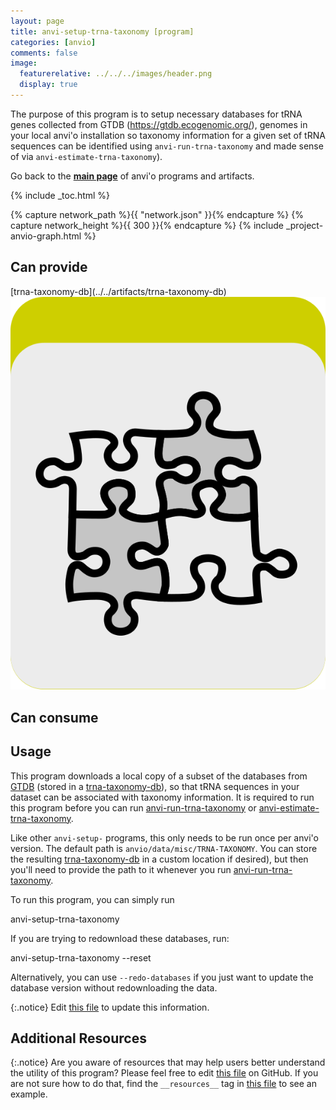 ```yaml
---
layout: page
title: anvi-setup-trna-taxonomy [program]
categories: [anvio]
comments: false
image:
  featurerelative: ../../../images/header.png
  display: true
---
```


The purpose of this program is to setup necessary databases for tRNA genes collected from GTDB (https://gtdb.ecogenomic.org/), genomes in your local anvi&#x27;o installation so taxonomy information for a given set of tRNA sequences can be identified using `anvi-run-trna-taxonomy` and made sense of via `anvi-estimate-trna-taxonomy`).

Go back to the **[main page](../../)** of anvi'o programs and artifacts.


{% include _toc.html %}
<div id="svg" class="subnetwork"></div>
{% capture network_path %}{{ "network.json" }}{% endcapture %}
{% capture network_height %}{{ 300 }}{% endcapture %}
{% include _project-anvio-graph.html %}


## Can provide

<p style="text-align: left" markdown="1"><span class="artifact-p">[trna-taxonomy-db](../../artifacts/trna-taxonomy-db) <img src="../../images/icons/CONCEPT.png" class="artifact-icon-mini" /></span></p>

## Can consume

<p style="text-align: left" markdown="1"></p>

## Usage


This program downloads a local copy of a subset of the databases from [GTDB](https://gtdb.ecogenomic.org/) (stored in a <span class="artifact-n">[trna-taxonomy-db](/help/7/artifacts/trna-taxonomy-db)</span>), so that tRNA sequences in your dataset can be associated with taxonomy information. It is required to run this program before you can run <span class="artifact-n">[anvi-run-trna-taxonomy](/help/7/programs/anvi-run-trna-taxonomy)</span> or <span class="artifact-n">[anvi-estimate-trna-taxonomy](/help/7/programs/anvi-estimate-trna-taxonomy)</span>.

Like other `anvi-setup-` programs, this only needs to be run once per anvi'o version. The default path is `anvio/data/misc/TRNA-TAXONOMY`. You can store the resulting <span class="artifact-n">[trna-taxonomy-db](/help/7/artifacts/trna-taxonomy-db)</span> in a custom location if desired), but then you'll need to provide the path to it whenever you run <span class="artifact-n">[anvi-run-trna-taxonomy](/help/7/programs/anvi-run-trna-taxonomy)</span>. 

To run this program, you can simply run

<div class="codeblock" markdown="1">
anvi&#45;setup&#45;trna&#45;taxonomy 
</div>

If you are trying to redownload these databases, run: 

<div class="codeblock" markdown="1">
anvi&#45;setup&#45;trna&#45;taxonomy &#45;&#45;reset
</div>

Alternatively, you can use `--redo-databases` if you just want to update the database version without redownloading the data. 


{:.notice}
Edit [this file](https://github.com/merenlab/anvio/tree/master/anvio/docs/programs/anvi-setup-trna-taxonomy.md) to update this information.


## Additional Resources



{:.notice}
Are you aware of resources that may help users better understand the utility of this program? Please feel free to edit [this file](https://github.com/merenlab/anvio/tree/master/bin/anvi-setup-trna-taxonomy) on GitHub. If you are not sure how to do that, find the `__resources__` tag in [this file](https://github.com/merenlab/anvio/blob/master/bin/anvi-interactive) to see an example.
